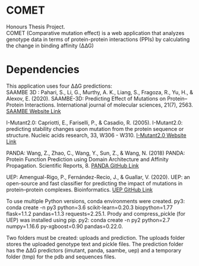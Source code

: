 # COMET
Honours Thesis Project. <br>
COMET (Comparative mutation effect) is a web application that analyzes genotype data in terms of protein-protein interactions (PPIs) by calculating the change in binding affinity (∆∆G) 

# Dependencies
This application uses four ∆∆G predictions: <br>
SAAMBE 3D : Pahari, S., Li, G., Murthy, A. K., Liang, S., Fragoza, R., Yu, H., & Alexov, E. (2020). SAAMBE-3D: Predicting Effect of Mutations on Protein–Protein Interactions. International journal of molecular sciences, 21(7), 2563.
<a href="http://compbio.clemson.edu/saambe_webserver/">SAAMBE Website Link</a>

I-Mutant2.0: Capriotti, E., Fariselli, P., & Casadio, R. (2005). I-Mutant2.0: predicting stability changes upon mutation from the protein sequence or structure.
Nucleic acids research, 33, W306 - W310.
<a href="https://folding.biofold.org/i-mutant/i-mutant2.0.html">I-Mutant2.0 Website Link</a>

PANDA: Wang, Z., Zhao, C., Wang, Y., Sun, Z., & Wang, N. (2018) PANDA: Protein Function Prediction using Domain Architecture and Affinity Propagation. Scientific Reports, 8.
<a href="http://dna.cs.miami.edu/PANDA/">PANDA GitHub Link</a>

UEP: Amengual-Rigo, P., Fernández-Recio, J., & Guallar, V. (2020). UEP: an open-source and fast classifier for predicting the impact of mutations in protein–protein complexes. Bioinformatics.
<a href="https://github.com/pepamengual/UEP">UEP GitHub Link</a>  
      
To use multiple Python versions, conda environments were created. 
py3: conda create -n py3 python=3.6 scikit-learn=0.20.3 biopython=1.77 flask=1.1.2 pandas=1.1.3 requests=2.25.1. 
Prody and compress_pickle (for UEP) was installed using pip. 
py2: conda create -n py2 python=2.7 numpy=1.16.6 py-xgboost=0.90 pandas=0.22.0.

Two folders must be created: uploads and prediction. The uploads folder stores the uploaded genotype text and pickle files. The prediction folder has the ∆∆G predictors (imutant, panda, saambe, uep) and a temporary folder (tmp) for the pdb and sequences files. 